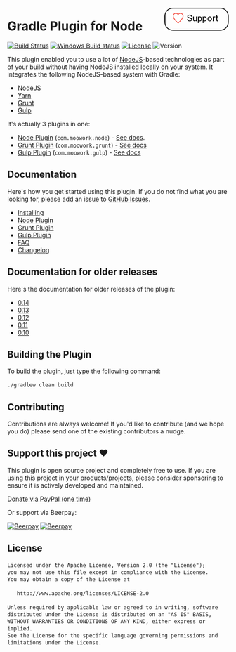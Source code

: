 <a href="#support"><img align="right" src="docs/images/support.png?raw=true"></a>

# Gradle Plugin for Node

[![Build Status](https://travis-ci.org/srs/gradle-node-plugin.svg?branch=master)](https://travis-ci.org/srs/gradle-node-plugin)
[![Windows Build status](https://ci.appveyor.com/api/projects/status/06pg08c36mnes0w3?svg=true)](https://ci.appveyor.com/project/srs/gradle-node-plugin)
[![License](https://img.shields.io/github/license/srs/gradle-node-plugin.svg)](http://www.apache.org/licenses/LICENSE-2.0.html)
![Version](https://img.shields.io/badge/Version-1.1.1-orange.svg)

This plugin enabled you to use a lot of [NodeJS](https://nodejs.org)-based technologies as part of your 
build without having NodeJS installed locally on your system. It integrates the following NodeJS-based system
with Gradle:

* [NodeJS](https://nodejs.org)
* [Yarn](https://yarnpkg.com/)
* [Grunt](https://gruntjs.com/)
* [Gulp](https://gulpjs.com/)

It's actually 3 plugins in one:

* [Node Plugin](https://plugins.gradle.org/plugin/com.moowork.node) (`com.moowork.node`) - [See docs](docs/node.md).
* [Grunt Plugin](https://plugins.gradle.org/plugin/com.moowork.grunt) (`com.moowork.grunt`) - [See docs](docs/grunt.md)
* [Gulp Plugin](https://plugins.gradle.org/plugin/com.moowork.gulp) (`com.moowork.gulp`) - [See docs](docs/gulp.md)


## Documentation

Here's how you get started using this plugin. If you do not find what you are looking for, please add an 
issue to [GitHub Issues](https://github.com/srs/gradle-node-plugin/issues).

* [Installing](docs/installing.md)
* [Node Plugin](docs/node.md)
* [Grunt Plugin](docs/grunt.md)
* [Gulp Plugin](docs/gulp.md)
* [FAQ](docs/faq.md)
* [Changelog](CHANGELOG.md)


## Documentation for older releases

Here's the documentation for older releases of the plugin:

* [0.14](https://github.com/srs/gradle-node-plugin/blob/v0.14/README.md)
* [0.13](https://github.com/srs/gradle-node-plugin/blob/v0.13/README.md)
* [0.12](https://github.com/srs/gradle-node-plugin/blob/v0.12/README.md)
* [0.11](https://github.com/srs/gradle-node-plugin/blob/v0.11/README.md)
* [0.10](https://github.com/srs/gradle-node-plugin/blob/v0.10/README.md)


## Building the Plugin

To build the plugin, just type the following command:

```bash
./gradlew clean build
```


## Contributing

Contributions are always welcome! If you'd like to contribute (and we hope you do) please send 
one of the existing contributors a nudge.

## <a name="support"></a> Support this project :heart:

This plugin is open source project and completely free to use. If you are using this project in your products/projects, please consider sponsoring to ensure it is actively developed and maintained.

[Donate via PayPal (one time)](https://www.paypal.me/stenrs)

Or support via Beerpay:

[![Beerpay](https://beerpay.io/srs/gradle-node-plugin/badge.svg?style=beer-square)](https://beerpay.io/srs/gradle-node-plugin)  [![Beerpay](https://beerpay.io/srs/gradle-node-plugin/make-wish.svg?style=flat-square)](https://beerpay.io/srs/gradle-node-plugin?focus=wish)

## License

```
Licensed under the Apache License, Version 2.0 (the "License");
you may not use this file except in compliance with the License.
You may obtain a copy of the License at

   http://www.apache.org/licenses/LICENSE-2.0

Unless required by applicable law or agreed to in writing, software
distributed under the License is distributed on an "AS IS" BASIS,
WITHOUT WARRANTIES OR CONDITIONS OF ANY KIND, either express or implied.
See the License for the specific language governing permissions and
limitations under the License.
```
